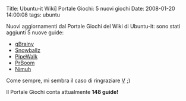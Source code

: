Title: Ubuntu-it Wiki] Portale Giochi: 5 nuovi giochi
Date:  2008-01-20 14:00:08
tags: ubuntu

Nuovi aggiornamenti dal Portale Giochi del Wiki
di Ubuntu-it: sono stati aggiunti 5 nuove guide:

 * [gBrainy][1]
 * [Snowballz][2]
 * [PipeWalk][3]
 * [PrBoom][4]
 * [Nimuh][5]

Come sempre, mi sembra il caso di ringraziare [V][6] ;)


Il Portale Giochi conta attualmente
**148 guide!**

   [1]: http://wiki.ubuntu-it.org/Giochi/Puzzle/gBrainy

   [2]: http://wiki.ubuntu-it.org/Giochi/Puzzle/Snowballz

   [3]: http://wiki.ubuntu-it.org/Giochi/Puzzle/PipeWalker

   [4]: http://wiki.ubuntu-it.org/Giochi/Azione/PrBoom

   [5]: http://wiki.ubuntu-it.org/Giochi/Puzzle/Nimuh

   [6]: http://wiki.ubuntu-it.org/RiccardoFilippone
